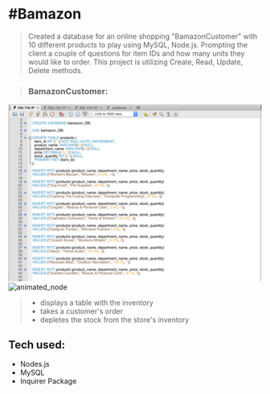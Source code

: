 #Bamazon
========
>  Created a database for an online shopping "BamazonCustomer" with 10 different products to play using MySQL, Node.js. Prompting the client a couple of questions for item IDs and how many units they would like to order. This project is utilizing Create, Read, Update, Delete methods.

> ### BamazonCustomer:


![mySQL image](/Database.png)
![animated_node](/giphy.gif)


> * displays a table with the inventory
> * takes a customer's order
> * depletes the stock from the store's inventory


Tech used:
---------- 
* Nodes.js
* MySQL
* Inquirer Package

